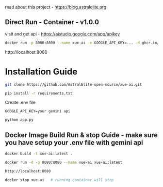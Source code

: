read about this project - https://blog.astralelite.org

## Direct Run - Container - v1.0.0
visit and get api - https://aistudio.google.com/app/apikey
```bash
docker run -p 8080:8000 --name xue-ai -e GOOGLE_API_KEY=... -d ghcr.io/astralelite-open-source/xue-ai:v1.0.0
```
http://localhost:8080

# Installation Guide

```bash
git clone https://github.com/AstralElite-open-source/xue-ai.git
```
```bash
pip install -r requirements.txt
```
Create .env file
```text
GOOGLE_API_KEY=your gemini api
```
```bash
python app.py
```
## Docker Image Build  Run & stop Guide - make sure you have setup your .env file with gemini api

```bash
docker build -t xue-ai:latest .
```
```bash
docker run -d -p 8080:8080 --name xue-ai xue-ai:latest
```
```bash
http://localhost:8080
```
```bash
docker stop xue-ai   # running container will stop
```

